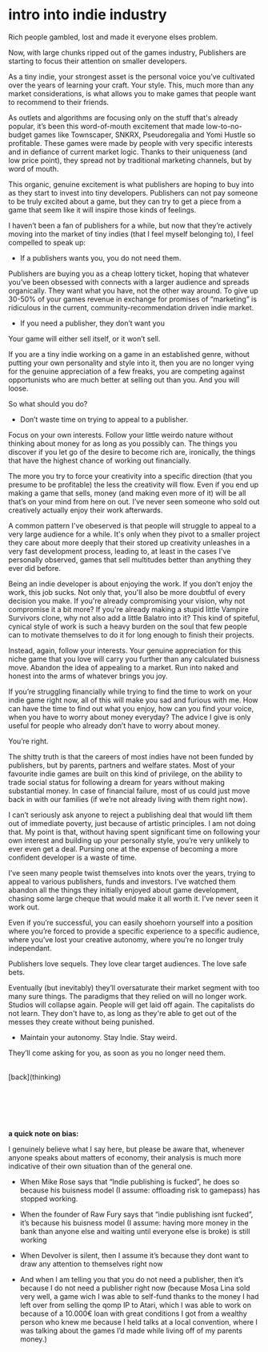 <h1>intro into indie industry</h1>

Rich people gambled, lost and made it everyone elses problem.

Now, with large chunks ripped out of the games industry, Publishers are starting to focus their attention on smaller developers.


As a tiny indie, your strongest asset is the personal voice you’ve cultivated over the years of learning your craft. Your style. This, much more than any market considerations, is what allows you to make games that people want to recommend to their friends.



As outlets and algorithms are focusing only on the stuff that's already popular, it’s been this word-of-mouth excitement that made low-to-no-budget games like Townscaper,  SNKRX, Pseudoregalia and Yomi Hustle so profitable. These games were made by people with very specific interests and in defiance of current market logic. Thanks to their uniqueness (and low price point), they spread not by traditional marketing channels, but by word of mouth. 

This organic, genuine excitement is what publishers are hoping to buy into as they start to invest into tiny developers. Publishers can not pay someone to be truly excited about a game, but they can try to get a piece from a game that seem like it will inspire those kinds of feelings.

I haven’t been a fan of publishers for a while, but now that they’re actively moving into the market of tiny indies (that I feel myself belonging to), I feel compelled to speak up:

- If a publishers wants you, you do not need them.

Publishers are buying you as a cheap lottery ticket, hoping that whatever you’ve been obsessed with connects with a larger audience and spreads organically. They want what you have, not the other way around. To give up 30-50% of your games revenue in exchange for promises of “marketing” is ridiculous in the current, community-recommendation driven indie market. 

- If you need a publisher, they don’t want you

Your game will either sell itself, or it won’t sell. 

If you are a tiny indie working on a game in an established genre, without putting your own personality and style into it, then you are no longer vying for the genuine appreciation of a few freaks, you are competing against opportunists who are much better at selling out than you. And you will loose.


So what should you do?

- Don’t waste time on trying to appeal to a publisher.

Focus on your own interests. Follow your little weirdo nature without thinking about money for as long as you possibly can. The things you discover if you let go of the desire to become rich are, ironically, the things that have the highest chance of working out financially.

The more you try to force your creativity into a specific direction (that you presume to be profitable) the less the creativity will flow. Even if you end up making a game that sells, money (and making even more of it) will be all that’s on your mind from here on out. I’ve never seen someone who sold out creatively actually enjoy their work afterwards.

A common pattern I've obeserved is that people will struggle to appeal to a very large audience for a while. It's only when they pivot to a smaller project they care about more deeply that their stored up creativity unleashes in a very fast development process, leading to, at least in the cases I've personally observed, games that sell multitudes better than anything they ever did before.

Being an indie developer is about enjoying the work. If you don’t enjoy the work, this job sucks. Not only that, you'll also be more doubtful of every decision you make. If you're already compromising your vision, why not compromise it a bit more? If you're already making a stupid little Vampire Survivors clone, why not also add a little Balatro into it? This kind of spiteful, cynical style of work is such a heavy burden on the soul that few people can to motivate themselves to do it for long enough to finish their projects.

Instead, again, follow your interests. Your genuine appreciation for this niche game that you love will carry you further than any calculated buisness move. Abandon the idea of appealing to a market. Run into naked and honest into the arms of whatever brings you joy.

If you’re struggling financially while trying to find the time to work on your indie game right now, all of this will make you sad and furious with me. How can have the time to find out what you enjoy, how can you find your voice, when you have to worry about money everyday? The advice I give is only useful for people who already don’t have to worry about money.

You’re right.

The shitty truth is that the careers of most indies have not been funded by publishers, but by parents, partners and welfare states.  Most of your favourite indie games are built on this kind of privilege, on the ability to trade social status for following a dream for years without making substantial money. In case of financial failure, most of us could just move back in with our families (if we’re not already living with them right now). 

I can’t seriously ask anyone to reject a publishing deal that would lift them out of immediate poverty, just because of artistic principles. I am not doing that. My point is that, without having spent significant time on following your own interest and building up your personally style, you’re very unlikely to ever even get a deal. Pursing one at the expense of becoming a more confident developer is a waste of time.


I’ve seen many people twist themselves into knots over the years, trying to appeal to various publishers, funds and investors. I’ve watched them abandon all the things they initially enjoyed about game development, chasing some large cheque that would make it all worth it. I’ve never seen it work out. 

Even if you’re successful, you can easily shoehorn yourself into a position where you’re forced to provide a specific experience to a specific audience, where you’ve lost your creative autonomy, where you’re no longer truly independant.

Publishers love sequels. They love clear target audiences. The love safe bets. 

Eventually (but inevitably) they’ll oversaturate their market segment with too many sure things. The paradigms that they relied on will no longer work. Studios will collapse again. People will get laid off again. The capitalists do not learn. They don't have to, as long as they're able to get out of the messes they create without being punished.


- Maintain your autonomy. Stay Indie. Stay weird.

They’ll come asking for you, as soon as you no longer need them.

<br>
[back](thinking)

<br><br><br><br>



**a quick note on bias:**

I genuinely believe what I say here, but please be aware that, whenever anyone speaks about matters of economy, their analysis is much more indicative of their own situation than of the general one.

- When Mike Rose says that “Indie publishing is fucked”, he does so because his buisness model (I assume: offloading risk to gamepass) has stopped working. 

- When the founder of Raw Fury says that “indie publishing isnt fucked”, it’s because his buisness model (I assume: having more money in the bank than anyone else and waiting until everyone else is broke) is still working

- When Devolver is silent, then I assume it’s because they dont want to draw any attention to themselves right now

- And when I am telling you that you do not need a publisher, then it’s because I do not need a publisher right now (because Mosa Lina sold very well, a game wich I was able to self-fund thanks to the money I had left over from selling the qomp IP to Atari, which I was able to work on because of a 10.000€ loan with great conditions I got from a wealthy person who knew me because I held talks at a local convention, where I was talking about the games I’d made while living off of my parents money.)

